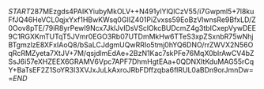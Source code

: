 $START$287MEzgds4PAIKYiubyMkOLV++N491ylYlQlCzV55/i7Gwpml5+7l8kuFfJQ46HeVCL0qjxYxf1HBwKWsq0GIIZ401PiZvxss59EoBzVlwnsRe9BfxLD/Z0Oov8pTE/79iR8yrPewI9Ncx7JklJvIDsVSclOkcBUDcmZ4g3tbICxepVywDEE9C1RGXKmTUTqT5JVmr0EGO3Rb07UTDmMkHw6TTeS3xpZSxnbR75wNhjBTgmzlzE8XFxIAoQ8/bSaLCJdgmUQwRRIo5tmj0hYQ6DNO/rrZWVX2N56OqRcRMZyeta7XtJV+7M/qsjdlmEdAe+2BzN1Kac7skPFe76MqX0bIrAwCV4bZSsJ6i57eXHZEEX6GRAMV6Vpc7APF7DhmHgtEAa+0QDNXItKduMAG55rCqY+BaTsEF2Z1SoYR3l3XVJxJuLkAxroJRbFDffzqba6flRUL0aBDn9orJmnDw==$END$